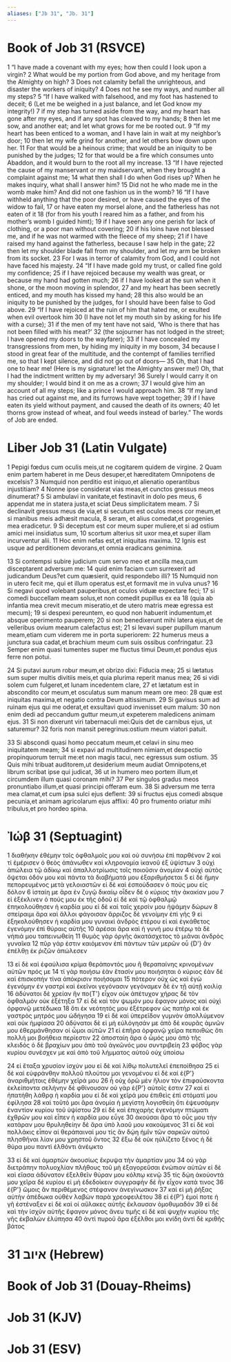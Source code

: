 ```yaml
---
aliases: ["Jb 31", "Jb. 31"]
---
```



# Book of Job 31 (RSVCE)

1 “I have made a covenant with my eyes; how then could I look upon a virgin?
2 What would be my portion from God above, and my heritage from the Almighty on high?
3 Does not calamity befall the unrighteous, and disaster the workers of iniquity?
4 Does not he see my ways, and number all my steps?
5 “If I have walked with falsehood, and my foot has hastened to deceit;
6 (Let me be weighed in a just balance, and let God know my integrity!)
7 if my step has turned aside from the way, and my heart has gone after my eyes, and if any spot has cleaved to my hands;
8 then let me sow, and another eat; and let what grows for me be rooted out.
9 “If my heart has been enticed to a woman, and I have lain in wait at my neighbor’s door;
10 then let my wife grind for another, and let others bow down upon her.
11 For that would be a heinous crime; that would be an iniquity to be punished by the judges;
12 for that would be a fire which consumes unto Abaddon, and it would burn to the root all my increase.
13 “If I have rejected the cause of my manservant or my maidservant, when they brought a complaint against me;
14 what then shall I do when God rises up? When he makes inquiry, what shall I answer him?
15 Did not he who made me in the womb make him? And did not one fashion us in the womb?
16 “If I have withheld anything that the poor desired, or have caused the eyes of the widow to fail,
17 or have eaten my morsel alone, and the fatherless has not eaten of it
18 (for from his youth I reared him as a father, and from his mother’s womb I guided himt);
19 if I have seen any one perish for lack of clothing, or a poor man without covering;
20 if his loins have not blessed me, and if he was not warmed with the fleece of my sheep;
21 if I have raised my hand against the fatherless, because I saw help in the gate;
22 then let my shoulder blade fall from my shoulder, and let my arm be broken from its socket.
23 For I was in terror of calamity from God, and I could not have faced his majesty.
24 “If I have made gold my trust, or called fine gold my confidence;
25 if I have rejoiced because my wealth was great, or because my hand had gotten much;
26 if I have looked at the sun when it shone, or the moon moving in splendor,
27 and my heart has been secretly enticed, and my mouth has kissed my hand;
28 this also would be an iniquity to be punished by the judges, for I should have been false to God above.
29 “If I have rejoiced at the ruin of him that hated me, or exulted when evil overtook him
30 (I have not let my mouth sin by asking for his life with a curse);
31 if the men of my tent have not said, ‘Who is there that has not been filled with his meat?’
32 (the sojourner has not lodged in the street; I have opened my doors to the wayfarer);
33 if I have concealed my transgressions from men, by hiding my iniquity in my bosom,
34 because I stood in great fear of the multitude, and the contempt of families terrified me, so that I kept silence, and did not go out of doors—
35 Oh, that I had one to hear me! (Here is my signature! let the Almighty answer me!) Oh, that I had the indictment written by my adversary!
36 Surely I would carry it on my shoulder; I would bind it on me as a crown;
37 I would give him an account of all my steps; like a prince I would approach him.
38 “If my land has cried out against me, and its furrows have wept together;
39 if I have eaten its yield without payment, and caused the death of its owners;
40 let thorns grow instead of wheat, and foul weeds instead of barley.” The words of Job are ended.


# Liber Job 31 (Latin Vulgate)

1 Pepigi fœdus cum oculis meis,ut ne cogitarem quidem de virgine.
2 Quam enim partem haberet in me Deus desuper,et hæreditatem Omnipotens de excelsis?
3 Numquid non perditio est iniquo,et alienatio operantibus injustitiam?
4 Nonne ipse considerat vias meas,et cunctos gressus meos dinumerat?
5 Si ambulavi in vanitate,et festinavit in dolo pes meus,
6 appendat me in statera justa,et sciat Deus simplicitatem meam.
7 Si declinavit gressus meus de via,et si secutum est oculos meos cor meum,et si manibus meis adhæsit macula,
8 seram, et alius comedat,et progenies mea eradicetur.
9 Si deceptum est cor meum super muliere,et si ad ostium amici mei insidiatus sum,
10 scortum alterius sit uxor mea,et super illam incurventur alii.
11 Hoc enim nefas est,et iniquitas maxima.
12 Ignis est usque ad perditionem devorans,et omnia eradicans genimina.

13 Si contempsi subire judicium cum servo meo et ancilla mea,cum disceptarent adversum me:
14 quid enim faciam cum surrexerit ad judicandum Deus?et cum quæsierit, quid respondebo illi?
15 Numquid non in utero fecit me, qui et illum operatus est,et formavit me in vulva unus?
16 Si negavi quod volebant pauperibus,et oculos viduæ expectare feci;
17 si comedi buccellam meam solus,et non comedit pupillus ex ea
18 (quia ab infantia mea crevit mecum miseratio,et de utero matris meæ egressa est mecum);
19 si despexi pereuntem, eo quod non habuerit indumentum,et absque operimento pauperem;
20 si non benedixerunt mihi latera ejus,et de velleribus ovium mearum calefactus est;
21 si levavi super pupillum manum meam,etiam cum viderem me in porta superiorem:
22 humerus meus a junctura sua cadat,et brachium meum cum suis ossibus confringatur.
23 Semper enim quasi tumentes super me fluctus timui Deum,et pondus ejus ferre non potui.

24 Si putavi aurum robur meum,et obrizo dixi: Fiducia mea;
25 si lætatus sum super multis divitiis meis,et quia plurima reperit manus mea;
26 si vidi solem cum fulgeret,et lunam incedentem clare,
27 et lætatum est in abscondito cor meum,et osculatus sum manum meam ore meo:
28 quæ est iniquitas maxima,et negatio contra Deum altissimum.
29 Si gavisus sum ad ruinam ejus qui me oderat,et exsultavi quod invenisset eum malum:
30 non enim dedi ad peccandum guttur meum,ut expeterem maledicens animam ejus.
31 Si non dixerunt viri tabernaculi mei:Quis det de carnibus ejus, ut saturemur?
32 foris non mansit peregrinus:ostium meum viatori patuit.

33 Si abscondi quasi homo peccatum meum,et celavi in sinu meo iniquitatem meam;
34 si expavi ad multitudinem nimiam,et despectio propinquorum terruit me:et non magis tacui, nec egressus sum ostium.
35 Quis mihi tribuat auditorem,ut desiderium meum audiat Omnipotens,et librum scribat ipse qui judicat,
36 ut in humero meo portem illum,et circumdem illum quasi coronam mihi?
37 Per singulos gradus meos pronuntiabo illum,et quasi principi offeram eum.
38 Si adversum me terra mea clamat,et cum ipsa sulci ejus deflent:
39 si fructus ejus comedi absque pecunia,et animam agricolarum ejus afflixi:
40 pro frumento oriatur mihi tribulus,et pro hordeo spina.


# Ἰώβ 31 (Septuagint)

1 διαθήκην ἐθέμην τοῖς ὀφθαλμοῖς μου καὶ οὐ συνήσω ἐπὶ παρθένον
2 καὶ τί ἐμέρισεν ὁ θεὸς ἀπάνωθεν καὶ κληρονομία ἱκανοῦ ἐξ ὑψίστων
3 οὐχὶ ἀπώλεια τῷ ἀδίκῳ καὶ ἀπαλλοτρίωσις τοῖς ποιοῦσιν ἀνομίαν
4 οὐχὶ αὐτὸς ὄψεται ὁδόν μου καὶ πάντα τὰ διαβήματά μου ἐξαριθμήσεται
5 εἰ δὲ ἤμην πεπορευμένος μετὰ γελοιαστῶν εἰ δὲ καὶ ἐσπούδασεν ὁ πούς μου εἰς δόλον
6 ἱσταίη με ἄρα ἐν ζυγῷ δικαίῳ οἶδεν δὲ ὁ κύριος τὴν ἀκακίαν μου
7 εἰ ἐξέκλινεν ὁ πούς μου ἐκ τῆς ὁδοῦ εἰ δὲ καὶ τῷ ὀφθαλμῷ ἐπηκολούθησεν ἡ καρδία μου εἰ δὲ καὶ ταῖς χερσίν μου ἡψάμην δώρων
8 σπείραιμι ἄρα καὶ ἄλλοι φάγοισαν ἄρριζος δὲ γενοίμην ἐπὶ γῆς
9 εἰ ἐξηκολούθησεν ἡ καρδία μου γυναικὶ ἀνδρὸς ἑτέρου εἰ καὶ ἐγκάθετος ἐγενόμην ἐπὶ θύραις αὐτῆς
10 ἀρέσαι ἄρα καὶ ἡ γυνή μου ἑτέρῳ τὰ δὲ νήπιά μου ταπεινωθείη
11 θυμὸς γὰρ ὀργῆς ἀκατάσχετος τὸ μιᾶναι ἀνδρὸς γυναῖκα
12 πῦρ γάρ ἐστιν καιόμενον ἐπὶ πάντων τῶν μερῶν οὗ {D'} ἂν ἐπέλθῃ ἐκ ῥιζῶν ἀπώλεσεν

13 εἰ δὲ καὶ ἐφαύλισα κρίμα θεράποντός μου ἢ θεραπαίνης κρινομένων αὐτῶν πρός με
14 τί γὰρ ποιήσω ἐὰν ἔτασίν μου ποιήσηται ὁ κύριος ἐὰν δὲ καὶ ἐπισκοπήν τίνα ἀπόκρισιν ποιήσομαι
15 πότερον οὐχ ὡς καὶ ἐγὼ ἐγενόμην ἐν γαστρί καὶ ἐκεῖνοι γεγόνασιν γεγόναμεν δὲ ἐν τῇ αὐτῇ κοιλίᾳ
16 ἀδύνατοι δὲ χρείαν ἥν πο{T'} εἶχον οὐκ ἀπέτυχον χήρας δὲ τὸν ὀφθαλμὸν οὐκ ἐξέτηξα
17 εἰ δὲ καὶ τὸν ψωμόν μου ἔφαγον μόνος καὶ οὐχὶ ὀρφανῷ μετέδωκα
18 ὅτι ἐκ νεότητός μου ἐξέτρεφον ὡς πατὴρ καὶ ἐκ γαστρὸς μητρός μου ὡδήγησα
19 εἰ δὲ καὶ ὑπερεῖδον γυμνὸν ἀπολλύμενον καὶ οὐκ ἠμφίασα
20 ἀδύνατοι δὲ εἰ μὴ εὐλόγησάν με ἀπὸ δὲ κουρᾶς ἀμνῶν μου ἐθερμάνθησαν οἱ ὦμοι αὐτῶν
21 εἰ ἐπῆρα ὀρφανῷ χεῖρα πεποιθὼς ὅτι πολλή μοι βοήθεια περίεστιν
22 ἀποσταίη ἄρα ὁ ὦμός μου ἀπὸ τῆς κλειδός ὁ δὲ βραχίων μου ἀπὸ τοῦ ἀγκῶνός μου συντριβείη
23 φόβος γὰρ κυρίου συνέσχεν με καὶ ἀπὸ τοῦ λήμματος αὐτοῦ οὐχ ὑποίσω

24 εἰ ἔταξα χρυσίον ἰσχύν μου εἰ δὲ καὶ λίθῳ πολυτελεῖ ἐπεποίθησα
25 εἰ δὲ καὶ εὐφράνθην πολλοῦ πλούτου μοι γενομένου εἰ δὲ καὶ ἐ{P'} ἀναριθμήτοις ἐθέμην χεῖρά μου
26 ἦ οὐχ ὁρῶ μὲν ἥλιον τὸν ἐπιφαύσκοντα ἐκλείποντα σελήνην δὲ φθίνουσαν οὐ γὰρ ἐ{P'} αὐτοῖς ἐστιν
27 καὶ εἰ ἠπατήθη λάθρᾳ ἡ καρδία μου εἰ δὲ καὶ χεῖρά μου ἐπιθεὶς ἐπὶ στόματί μου ἐφίλησα
28 καὶ τοῦτό μοι ἄρα ἀνομία ἡ μεγίστη λογισθείη ὅτι ἐψευσάμην ἐναντίον κυρίου τοῦ ὑψίστου
29 εἰ δὲ καὶ ἐπιχαρὴς ἐγενόμην πτώματι ἐχθρῶν μου καὶ εἶπεν ἡ καρδία μου εὖγε
30 ἀκούσαι ἄρα τὸ οὖς μου τὴν κατάραν μου θρυληθείην δὲ ἄρα ὑπὸ λαοῦ μου κακούμενος
31 εἰ δὲ καὶ πολλάκις εἶπον αἱ θεράπαιναί μου τίς ἂν δῴη ἡμῖν τῶν σαρκῶν αὐτοῦ πλησθῆναι λίαν μου χρηστοῦ ὄντος
32 ἔξω δὲ οὐκ ηὐλίζετο ξένος ἡ δὲ θύρα μου παντὶ ἐλθόντι ἀνέῳκτο

33 εἰ δὲ καὶ ἁμαρτὼν ἀκουσίως ἔκρυψα τὴν ἁμαρτίαν μου
34 οὐ γὰρ διετράπην πολυοχλίαν πλήθους τοῦ μὴ ἐξαγορεῦσαι ἐνώπιον αὐτῶν εἰ δὲ καὶ εἴασα ἀδύνατον ἐξελθεῖν θύραν μου κόλπῳ κενῷ
35 τίς δῴη ἀκούοντά μου χεῖρα δὲ κυρίου εἰ μὴ ἐδεδοίκειν συγγραφὴν δέ ἣν εἶχον κατά τινος
36 ἐ{P'} ὤμοις ἂν περιθέμενος στέφανον ἀνεγίνωσκον
37 καὶ εἰ μὴ ῥήξας αὐτὴν ἀπέδωκα οὐθὲν λαβὼν παρὰ χρεοφειλέτου
38 εἰ ἐ{P'} ἐμοί ποτε ἡ γῆ ἐστέναξεν εἰ δὲ καὶ οἱ αὔλακες αὐτῆς ἔκλαυσαν ὁμοθυμαδόν
39 εἰ δὲ καὶ τὴν ἰσχὺν αὐτῆς ἔφαγον μόνος ἄνευ τιμῆς εἰ δὲ καὶ ψυχὴν κυρίου τῆς γῆς ἐκβαλὼν ἐλύπησα
40 ἀντὶ πυροῦ ἄρα ἐξέλθοι μοι κνίδη ἀντὶ δὲ κριθῆς βάτος


# 31 איוב (Hebrew)


# Book of Job 31 (Douay-Rheims)


# Job 31 (KJV)


# Job 31 (ESV)

